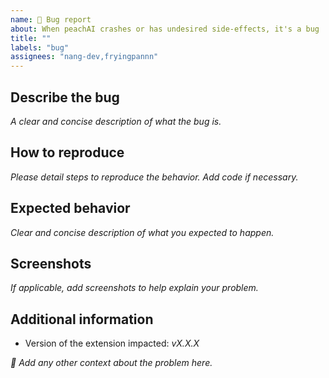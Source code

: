 ```yaml
---
name: 🐛 Bug report
about: When peachAI crashes or has undesired side-effects, it's a bug
title: ""
labels: "bug"
assignees: "nang-dev,fryingpannn"
---
```


## Describe the bug

_A clear and concise description of what the bug is._

## How to reproduce

_Please detail steps to reproduce the behavior. Add code if necessary._

## Expected behavior

_Clear and concise description of what you expected to happen._

## Screenshots

_If applicable, add screenshots to help explain your problem._

## Additional information

- Version of the extension impacted: _vX.X.X_

_🧙‍ Add any other context about the problem here._
